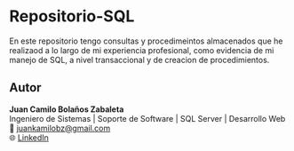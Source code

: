 # Repositorio-SQL
En este repositorio tengo consultas y procedimeintos almacenados que he realizaod a lo largo de mi experiencia profesional,
como evidencia de mi manejo de SQL, a nivel transaccional y de creacion de procedimientos.


## Autor
**Juan Camilo Bolaños Zabaleta**  
Ingeniero de Sistemas | Soporte de Software | SQL Server | Desarrollo Web  
📧 juankamilobz@gmail.com  
🌐 [LinkedIn](https://linkedin.com/in/juan-camilo-bz)
